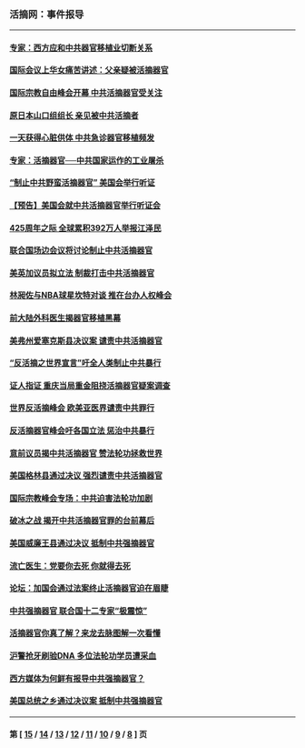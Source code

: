 ### 活摘网：事件报导
---
#### [专家：西方应和中共器官移植业切断关系](../../pages/nf5877/n13772828.md?08290430) 
#### [国际会议上华女痛苦讲述：父亲疑被活摘器官](../../pages/nf5877/n13771583.md?08290430) 
#### [国际宗教自由峰会开幕 中共活摘器官受关注](../../pages/nf5877/n13769995.md?08290430) 
#### [原日本山口组组长 亲见被中共活摘者](../../pages/nf5877/n13767360.md?08290430) 
#### [一天获得心脏供体 中共急诊器官移植频发](../../pages/nf5877/n13764689.md?08290430) 
#### [专家：活摘器官──中共国家运作的工业屠杀](../../pages/nf5877/n13761178.md?08290430) 
#### [“制止中共野蛮活摘器官” 美国会举行听证](../../pages/nf5877/n13735831.md?08290430) 
#### [【预告】美国会就中共活摘器官举行听证会](../../pages/nf5877/n13732843.md?08290430) 
#### [425周年之际 全球累积392万人举报江泽民](../../pages/nf5877/n13719232.md?08290430) 
#### [联合国场边会议将讨论制止中共活摘器官](../../pages/nf5877/n13656361.md?08290430) 
#### [美英加议员拟立法 制裁打击中共活摘器官](../../pages/nf5877/n13430251.md?08290430) 
#### [林昶佐与NBA球星坎特对谈 推在台办人权峰会](../../pages/nf5877/n13414467.md?08290430) 
#### [前大陆外科医生揭器官移植黑幕](../../pages/nf5877/n13401416.md?08290430) 
#### [美弗州爱塞克斯县决议案 谴责中共活摘器官](../../pages/nf5877/n13320919.md?08290430) 
#### [“反活摘之世界宣言”吁全人类制止中共暴行](../../pages/nf5877/n13259730.md?08290430) 
#### [证人指证 重庆当局重金阻挠活摘器官疑案调查](../../pages/nf5877/n13259127.md?08290430) 
#### [世界反活摘峰会 欧美亚医界谴责中共罪行](../../pages/nf5877/n13253550.md?08290430) 
#### [反活摘器官峰会吁各国立法 惩治中共暴行](../../pages/nf5877/n13245052.md?08290430) 
#### [意前议员揭中共活摘器官 赞法轮功拯救世界](../../pages/nf5877/n13203445.md?08290430) 
#### [美国格林县通过决议 强烈谴责中共活摘器官](../../pages/nf5877/n13119367.md?08290430) 
#### [国际宗教峰会专场：中共迫害法轮功加剧](../../pages/nf5877/n13088279.md?08290430) 
#### [破冰之战 揭开中共活摘器官罪的台前幕后](../../pages/nf5877/n13082457.md?08290430) 
#### [美国威廉王县通过决议 抵制中共强摘器官](../../pages/nf5877/n13056521.md?08290430) 
#### [流亡医生：党要你去死 你就得去死](../../pages/nf5877/n13052835.md?08290430) 
#### [论坛：加国会通过法案终止活摘器官迫在眉睫](../../pages/nf5877/n13029839.md?08290430) 
#### [中共强摘器官 联合国十二专家“极震惊”](../../pages/nf5877/n13024313.md?08290430) 
#### [活摘器官你真了解？来龙去脉图解一次看懂](../../pages/nf5877/n13013820.md?08290430) 
#### [沪警抢牙刷验DNA 多位法轮功学员遭采血](../../pages/nf5877/n12969218.md?08290430) 
#### [西方媒体为何鲜有报导中共强摘器官？](../../pages/nf5877/n12932034.md?08290430) 
#### [美国总统之乡通过决议案 抵制中共强摘器官](../../pages/nf5877/n12908242.md?08290430) 

---
#### 第 [ [15](./15.md?08290430) / [14](./14.md?08290430) / [13](./13.md?08290430) / [12](./12.md?08290430) / [11](./11.md?08290430) / [10](./10.md?08290430) / [9](./9.md?08290430) / [8](./8.md?08290430) ] 页
